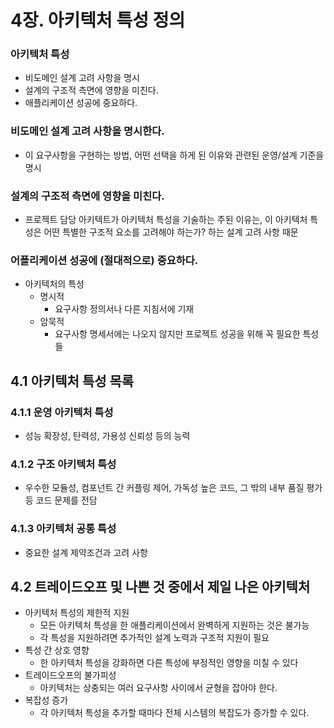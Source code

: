 # 4장. 아키텍처 특성 정의
### 아키텍처 특성

- 비도메인 설계 고려 사항을 명시
- 설계의 구조적 측면에 영향을 미친다.
- 애플리케이션 성공에 중요하다.

### 비도메인 설계 고려 사항을 명시한다.

- 이 요구사항을 구현하는 방법, 어떤 선택을 하게 된 이유와 관련된 운영/설계 기준을 명시

### 설계의 구조적 측면에 영향을 미친다.

- 프로젝트 담당 아키텍트가 아키텍처 특성을 기술하는 주된 이유는, 이 아키텍처 특성은 어떤 특별한 구조적 요소를 고려해야 하는가? 하는 설계 고려 사항 때문

### 어플리케이션 성공에 (절대적으로) 중요하다.

- 아키텍처의 특성
    - 명시적
        - 요구사항 정의서나 다른 지침서에 기재
    - 암묵적
        - 요구사항 명세서에는 나오지 않지만 프로젝트 성공을 위해 꼭 필요한 특성들
    

## 4.1 아키텍처 특성 목록

### 4.1.1 운영 아키텍처 특성

- 성능 확장성, 탄력성, 가용성 신뢰성 등의 능력

### 4.1.2 구조 아키텍처 특성

- 우수한 모듈성, 컴포넌트 간 커플링 제어, 가독성 높은 코드, 그 밖의 내부 품질 평가 등 코드 문제를 전담

### 4.1.3 아키텍처 공통 특성

- 중요한 설계 제약조건과 고려 사항

## 4.2 트레이드오프 및 나쁜 것 중에서 제일 나은 아키텍처

- 아키텍처 특성의 제한적 지원
    - 모든 아키텍처 특성을 한 애플리케이션에서 완벽하게 지원하는 것은 불가능
    - 각 특성을 지원하려면 추가적인 설계 노력과 구조적 지원이 필요
- 특성 간 상호 영향
    - 한 아키텍처 특성을 강화하면 다른 특성에 부정적인 영향을 미칠 수 있다
- 트레이드오프의 불가피성
    - 아키텍처는 상충되는 여러 요구사항 사이에서 균형을 잡아야 한다.
- 복잡성 증가
    - 각 아키텍처 특성을 추가할 때마다 전체 시스템의 복잡도가 증가할 수 있다.
